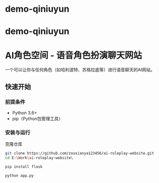 # demo-qiniuyun
# demo-qiniuyun
# AI角色空间 - 语音角色扮演聊天网站

一个可以让你与任何角色（如哈利波特、苏格拉底等）进行语音聊天的AI网站。

## 快速开始

### 前提条件
- Python 3.6+
- pip（Python包管理工具）

### 安装与运行
克隆仓库
```bash
git clone https://github.com/zouxianya123456/ai-roleplay-website.git
cd E:\Work\ai-roleplay-website\

pip install flask

python app.py
